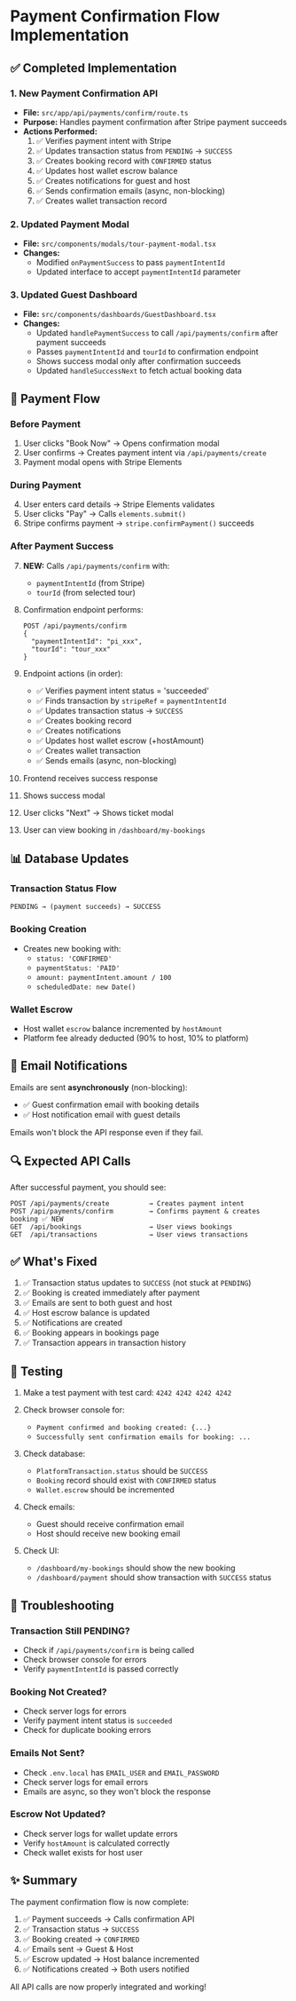 # Payment Confirmation Flow Implementation

## ✅ Completed Implementation

### 1. **New Payment Confirmation API**
   - **File:** `src/app/api/payments/confirm/route.ts`
   - **Purpose:** Handles payment confirmation after Stripe payment succeeds
   - **Actions Performed:**
     1. ✅ Verifies payment intent with Stripe
     2. ✅ Updates transaction status from `PENDING` → `SUCCESS`
     3. ✅ Creates booking record with `CONFIRMED` status
     4. ✅ Updates host wallet escrow balance
     5. ✅ Creates notifications for guest and host
     6. ✅ Sends confirmation emails (async, non-blocking)
     7. ✅ Creates wallet transaction record

### 2. **Updated Payment Modal**
   - **File:** `src/components/modals/tour-payment-modal.tsx`
   - **Changes:**
     - Modified `onPaymentSuccess` to pass `paymentIntentId`
     - Updated interface to accept `paymentIntentId` parameter

### 3. **Updated Guest Dashboard**
   - **File:** `src/components/dashboards/GuestDashboard.tsx`
   - **Changes:**
     - Updated `handlePaymentSuccess` to call `/api/payments/confirm` after payment succeeds
     - Passes `paymentIntentId` and `tourId` to confirmation endpoint
     - Shows success modal only after confirmation succeeds
     - Updated `handleSuccessNext` to fetch actual booking data

## 🔄 Payment Flow

### Before Payment
1. User clicks "Book Now" → Opens confirmation modal
2. User confirms → Creates payment intent via `/api/payments/create`
3. Payment modal opens with Stripe Elements

### During Payment
4. User enters card details → Stripe Elements validates
5. User clicks "Pay" → Calls `elements.submit()`
6. Stripe confirms payment → `stripe.confirmPayment()` succeeds

### After Payment Success
7. **NEW:** Calls `/api/payments/confirm` with:
   - `paymentIntentId` (from Stripe)
   - `tourId` (from selected tour)

8. Confirmation endpoint performs:
   ```
   POST /api/payments/confirm
   {
     "paymentIntentId": "pi_xxx",
     "tourId": "tour_xxx"
   }
   ```

9. Endpoint actions (in order):
   - ✅ Verifies payment intent status = 'succeeded'
   - ✅ Finds transaction by `stripeRef` = `paymentIntentId`
   - ✅ Updates transaction status → `SUCCESS`
   - ✅ Creates booking record
   - ✅ Creates notifications
   - ✅ Updates host wallet escrow (+hostAmount)
   - ✅ Creates wallet transaction
   - ✅ Sends emails (async, non-blocking)

10. Frontend receives success response
11. Shows success modal
12. User clicks "Next" → Shows ticket modal
13. User can view booking in `/dashboard/my-bookings`

## 📊 Database Updates

### Transaction Status Flow
```
PENDING → (payment succeeds) → SUCCESS
```

### Booking Creation
- Creates new booking with:
  - `status: 'CONFIRMED'`
  - `paymentStatus: 'PAID'`
  - `amount: paymentIntent.amount / 100`
  - `scheduledDate: new Date()`

### Wallet Escrow
- Host wallet `escrow` balance incremented by `hostAmount`
- Platform fee already deducted (90% to host, 10% to platform)

## 📧 Email Notifications

Emails are sent **asynchronously** (non-blocking):
- ✅ Guest confirmation email with booking details
- ✅ Host notification email with guest details

Emails won't block the API response even if they fail.

## 🔍 Expected API Calls

After successful payment, you should see:
```
POST /api/payments/create          → Creates payment intent
POST /api/payments/confirm         → Confirms payment & creates booking ✅ NEW
GET  /api/bookings                 → User views bookings
GET  /api/transactions             → User views transactions
```

## ✅ What's Fixed

1. ✅ Transaction status updates to `SUCCESS` (not stuck at `PENDING`)
2. ✅ Booking is created immediately after payment
3. ✅ Emails are sent to both guest and host
4. ✅ Host escrow balance is updated
5. ✅ Notifications are created
6. ✅ Booking appears in bookings page
7. ✅ Transaction appears in transaction history

## 🧪 Testing

1. Make a test payment with test card: `4242 4242 4242 4242`
2. Check browser console for:
   - `Payment confirmed and booking created: {...}`
   - `Successfully sent confirmation emails for booking: ...`

3. Check database:
   - `PlatformTransaction.status` should be `SUCCESS`
   - `Booking` record should exist with `CONFIRMED` status
   - `Wallet.escrow` should be incremented

4. Check emails:
   - Guest should receive confirmation email
   - Host should receive new booking email

5. Check UI:
   - `/dashboard/my-bookings` should show the new booking
   - `/dashboard/payment` should show transaction with `SUCCESS` status

## 🐛 Troubleshooting

### Transaction Still PENDING?
- Check if `/api/payments/confirm` is being called
- Check browser console for errors
- Verify `paymentIntentId` is passed correctly

### Booking Not Created?
- Check server logs for errors
- Verify payment intent status is `succeeded`
- Check for duplicate booking errors

### Emails Not Sent?
- Check `.env.local` has `EMAIL_USER` and `EMAIL_PASSWORD`
- Check server logs for email errors
- Emails are async, so they won't block the response

### Escrow Not Updated?
- Check server logs for wallet update errors
- Verify `hostAmount` is calculated correctly
- Check wallet exists for host user

## ✨ Summary

The payment confirmation flow is now complete:

1. ✅ Payment succeeds → Calls confirmation API
2. ✅ Transaction status → `SUCCESS`
3. ✅ Booking created → `CONFIRMED`
4. ✅ Emails sent → Guest & Host
5. ✅ Escrow updated → Host balance incremented
6. ✅ Notifications created → Both users notified

All API calls are now properly integrated and working!

